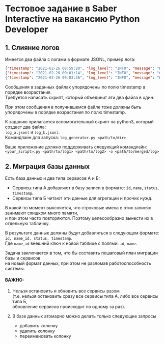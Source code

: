 # Тестовое задание в Saber Interactive на вакансию Python Developer

## 1. Слияние логов

Имеется два файла с логами в формате JSONL, пример лога:
```json
{"timestamp": "2021-02-26 08:59:20", "log_level": "INFO", "message": "Hello"}
{"timestamp": "2021-02-26 09:01:14", "log_level": "INFO", "message": "Crazy"}
{"timestamp": "2021-02-26 09:03:36", "log_level": "INFO", "message": "World!"}
```

Сообщения в заданных файлах упорядочены по полю timestamp в порядке возрастания.<br>
Требуется написать скрипт, который объединит эти два файла в один.<br>

При этом сообщения в получившемся файле тоже должны быть упорядочены в порядке возрастания по полю timestamp.<br>

К заданию прилагается вспомогательный скрипт на python3, который создает два файла:<br>
`log_a.jsonl` и `log_b.jsonl`.<br>
Командлайн для запуска: `log_generator.py <path/to/dir>`

Ваше приложение должно поддерживать следующий командлайн:<br>
`<your_script>.py <path/to/log1> <path/to/log2> -o <path/to/merged/log>`

## 2. Миграция базы данных

Есть база данных и два типа сервисов А и Б:<br>
+ Сервисы типа А добавляют в базу записи в формате: `id`, `name`, `status`, `timestamp`.
+ Сервисы типа Б читают эти данные для агрегации и прочих нужд.

В какой-то момент выясняется, что строковые имена в этих записях занимают слишком много памяти,<br>
и при этом часто повторяются. Поэтому целесообразно вынести их в отдельную табличку.<br>

В результате данные должны будут добавляться в следующем формате: `id, name_id, status, timestamp`.<br>
Где `name_id` внешний ключ к новой таблице с полями: `id`, `name`.<br>

Задача заключается в том, что бы составить пошаговый план миграции базы и сервисов<br>
на новый формат данных, при этом не разломав работоспособность системы.<br>

#### ВАЖНО:
1. Нельзя остановить и обновить все сервисы разом<br>
(т.е. нельзя остановить сразу все сервисы типа А, либо все сервисы типа Б,<br>
обновление сервисов происходит по одному за раз).

2. В базе данных атомарно можно делать только следующие запросы<br>
    + добавить колонку
    + удалить колонку
    + переименовать колонку
